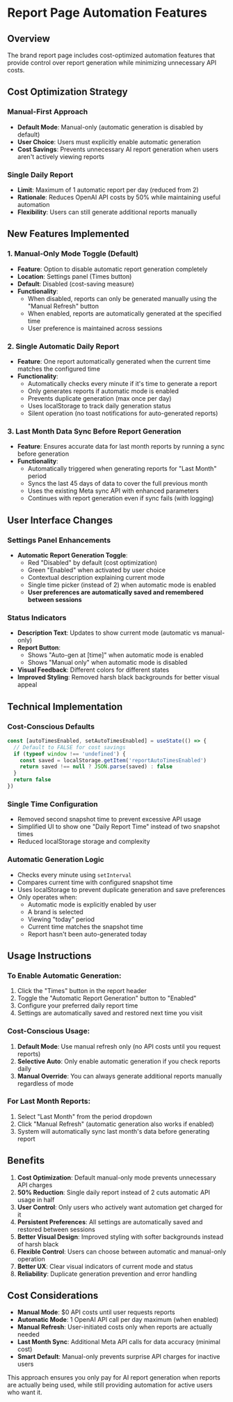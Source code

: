 # Report Page Automation Features

## Overview
The brand report page includes cost-optimized automation features that provide control over report generation while minimizing unnecessary API costs.

## Cost Optimization Strategy

### Manual-First Approach
- **Default Mode**: Manual-only (automatic generation is disabled by default)
- **User Choice**: Users must explicitly enable automatic generation
- **Cost Savings**: Prevents unnecessary AI report generation when users aren't actively viewing reports

### Single Daily Report
- **Limit**: Maximum of 1 automatic report per day (reduced from 2)
- **Rationale**: Reduces OpenAI API costs by 50% while maintaining useful automation
- **Flexibility**: Users can still generate additional reports manually

## New Features Implemented

### 1. Manual-Only Mode Toggle (Default)
- **Feature**: Option to disable automatic report generation completely
- **Location**: Settings panel (Times button)
- **Default**: Disabled (cost-saving measure)
- **Functionality**: 
  - When disabled, reports can only be generated manually using the "Manual Refresh" button
  - When enabled, reports are automatically generated at the specified time
  - User preference is maintained across sessions

### 2. Single Automatic Daily Report
- **Feature**: One report automatically generated when the current time matches the configured time
- **Functionality**:
  - Automatically checks every minute if it's time to generate a report
  - Only generates reports if automatic mode is enabled
  - Prevents duplicate generation (max once per day)
  - Uses localStorage to track daily generation status
  - Silent operation (no toast notifications for auto-generated reports)

### 3. Last Month Data Sync Before Report Generation
- **Feature**: Ensures accurate data for last month reports by running a sync before generation
- **Functionality**:
  - Automatically triggered when generating reports for "Last Month" period
  - Syncs the last 45 days of data to cover the full previous month
  - Uses the existing Meta sync API with enhanced parameters
  - Continues with report generation even if sync fails (with logging)

## User Interface Changes

### Settings Panel Enhancements
- **Automatic Report Generation Toggle**: 
  - Red "Disabled" by default (cost optimization)
  - Green "Enabled" when activated by user choice
  - Contextual description explaining current mode
  - Single time picker (instead of 2) when automatic mode is enabled
  - **User preferences are automatically saved and remembered between sessions**

### Status Indicators
- **Description Text**: Updates to show current mode (automatic vs manual-only)
- **Report Button**: 
  - Shows "Auto-gen at [time]" when automatic mode is enabled
  - Shows "Manual only" when automatic mode is disabled
- **Visual Feedback**: Different colors for different states
- **Improved Styling**: Removed harsh black backgrounds for better visual appeal

## Technical Implementation

### Cost-Conscious Defaults
```typescript
const [autoTimesEnabled, setAutoTimesEnabled] = useState(() => {
  // Default to FALSE for cost savings
  if (typeof window !== 'undefined') {
    const saved = localStorage.getItem('reportAutoTimesEnabled')
    return saved !== null ? JSON.parse(saved) : false
  }
  return false
})
```

### Single Time Configuration
- Removed second snapshot time to prevent excessive API usage
- Simplified UI to show one "Daily Report Time" instead of two snapshot times
- Reduced localStorage storage and complexity

### Automatic Generation Logic
- Checks every minute using `setInterval`
- Compares current time with configured snapshot time
- Uses localStorage to prevent duplicate generation and save preferences
- Only operates when:
  - Automatic mode is explicitly enabled by user
  - A brand is selected
  - Viewing "today" period
  - Current time matches the snapshot time
  - Report hasn't been auto-generated today

## Usage Instructions

### To Enable Automatic Generation:
1. Click the "Times" button in the report header
2. Toggle the "Automatic Report Generation" button to "Enabled"
3. Configure your preferred daily report time
4. Settings are automatically saved and restored next time you visit

### Cost-Conscious Usage:
1. **Default Mode**: Use manual refresh only (no API costs until you request reports)
2. **Selective Auto**: Only enable automatic generation if you check reports daily
3. **Manual Override**: You can always generate additional reports manually regardless of mode

### For Last Month Reports:
1. Select "Last Month" from the period dropdown
2. Click "Manual Refresh" (automatic generation also works if enabled)
3. System will automatically sync last month's data before generating report

## Benefits

1. **Cost Optimization**: Default manual-only mode prevents unnecessary API charges
2. **50% Reduction**: Single daily report instead of 2 cuts automatic API usage in half
3. **User Control**: Only users who actively want automation get charged for it
4. **Persistent Preferences**: All settings are automatically saved and restored between sessions
5. **Better Visual Design**: Improved styling with softer backgrounds instead of harsh black
6. **Flexible Control**: Users can choose between automatic and manual-only operation
7. **Better UX**: Clear visual indicators of current mode and status
8. **Reliability**: Duplicate generation prevention and error handling

## Cost Considerations

- **Manual Mode**: $0 API costs until user requests reports
- **Automatic Mode**: 1 OpenAI API call per day maximum (when enabled)
- **Manual Refresh**: User-initiated costs only when reports are actually needed
- **Last Month Sync**: Additional Meta API calls for data accuracy (minimal cost)
- **Smart Default**: Manual-only prevents surprise API charges for inactive users

This approach ensures you only pay for AI report generation when reports are actually being used, while still providing automation for active users who want it.